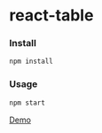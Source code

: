 # react-table

### Install
```bash
npm install
```

### Usage
```bash
npm start
```

[Demo](https://nmgrinko.github.io/react-table/)
